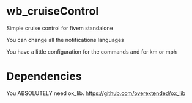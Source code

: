 # wb_cruiseControl
Simple cruise control for fivem standalone

You can change all the notifications languages

You have a little configuration for the commands and for km or mph

# Dependencies
You ABSOLUTELY need ox_lib. https://github.com/overextended/ox_lib